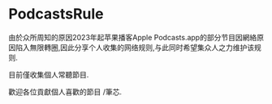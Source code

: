 # PodcastsRule

由於众所周知的原因2023年起苹果播客Apple Podcasts.app的部分节目因網絡原因陷入無限轉圈,因此分享个人收集的网络规则,与此同时希望集众人之力维护该规则.

目前僅收集個人常聽節目.

歡迎各位貢獻個人喜歡的節目 /筆芯.



